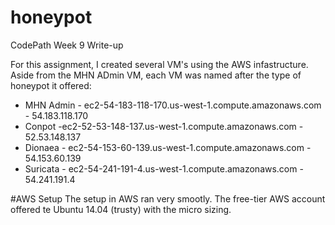 # honeypot
CodePath Week 9 Write-up

For this assignment, I created several VM's using the AWS infastructure. Aside from the MHN ADmin VM, each VM was named after the type of honeypot it offered:
+ MHN Admin - ec2-54-183-118-170.us-west-1.compute.amazonaws.com - 54.183.118.170
+ Conpot -ec2-52-53-148-137.us-west-1.compute.amazonaws.com - 52.53.148.137
+ Dionaea - ec2-54-153-60-139.us-west-1.compute.amazonaws.com - 54.153.60.139
+ Suricata - ec2-54-241-191-4.us-west-1.compute.amazonaws.com - 54.241.191.4

#AWS Setup
The setup in AWS ran very smootly.  The free-tier AWS account offered te Ubuntu 14.04 (trusty) with the micro sizing. 
